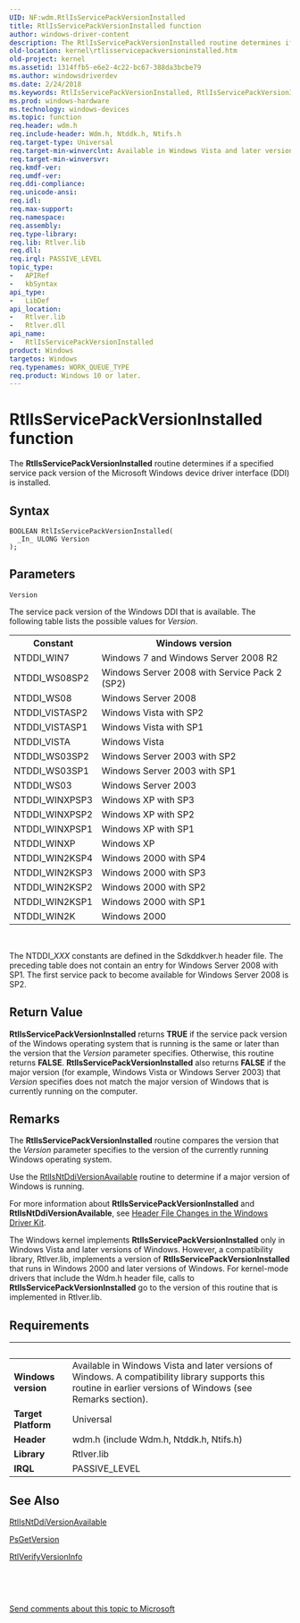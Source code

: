 ```yaml
---
UID: NF:wdm.RtlIsServicePackVersionInstalled
title: RtlIsServicePackVersionInstalled function
author: windows-driver-content
description: The RtlIsServicePackVersionInstalled routine determines if a specified service pack version of the Microsoft Windows device driver interface (DDI) is installed.
old-location: kernel\rtlisservicepackversioninstalled.htm
old-project: kernel
ms.assetid: 1314ffb5-e6e2-4c22-bc67-388da3bcbe79
ms.author: windowsdriverdev
ms.date: 2/24/2018
ms.keywords: RtlIsServicePackVersionInstalled, RtlIsServicePackVersionInstalled routine [Kernel-Mode Driver Architecture], k109_1552acd9-7036-45d2-bd1c-57b7a2154ecb.xml, kernel.rtlisservicepackversioninstalled, wdm/RtlIsServicePackVersionInstalled
ms.prod: windows-hardware
ms.technology: windows-devices
ms.topic: function
req.header: wdm.h
req.include-header: Wdm.h, Ntddk.h, Ntifs.h
req.target-type: Universal
req.target-min-winverclnt: Available in Windows Vista and later versions of Windows. A compatibility library supports this routine in earlier versions of Windows (see Remarks section).
req.target-min-winversvr: 
req.kmdf-ver: 
req.umdf-ver: 
req.ddi-compliance: 
req.unicode-ansi: 
req.idl: 
req.max-support: 
req.namespace: 
req.assembly: 
req.type-library: 
req.lib: Rtlver.lib
req.dll: 
req.irql: PASSIVE_LEVEL
topic_type:
-	APIRef
-	kbSyntax
api_type:
-	LibDef
api_location:
-	Rtlver.lib
-	Rtlver.dll
api_name:
-	RtlIsServicePackVersionInstalled
product: Windows
targetos: Windows
req.typenames: WORK_QUEUE_TYPE
req.product: Windows 10 or later.
---
```



# RtlIsServicePackVersionInstalled function
The <b>RtlIsServicePackVersionInstalled</b> routine determines if a specified service pack version of the Microsoft Windows device driver interface (DDI) is installed.

## Syntax

````
BOOLEAN RtlIsServicePackVersionInstalled(
  _In_ ULONG Version
);
````

## Parameters

`Version`

The service pack version of the Windows DDI that is available. The following table lists the possible values for <i>Version</i>.

<table>
<tr>
<th>Constant</th>
<th>Windows version</th>
</tr>
<tr>
<td>
NTDDI_WIN7

</td>
<td>
Windows 7 and Windows Server 2008 R2

</td>
</tr>
<tr>
<td>
NTDDI_WS08SP2

</td>
<td>
Windows Server 2008 with Service Pack 2 (SP2)

</td>
</tr>
<tr>
<td>
NTDDI_WS08

</td>
<td>
Windows Server 2008

</td>
</tr>
<tr>
<td>
NTDDI_VISTASP2

</td>
<td>
Windows Vista with SP2

</td>
</tr>
<tr>
<td>
NTDDI_VISTASP1

</td>
<td>
Windows Vista with SP1

</td>
</tr>
<tr>
<td>
NTDDI_VISTA

</td>
<td>
Windows Vista

</td>
</tr>
<tr>
<td>
NTDDI_WS03SP2

</td>
<td>
Windows Server 2003 with SP2

</td>
</tr>
<tr>
<td>
NTDDI_WS03SP1

</td>
<td>
Windows Server 2003 with SP1

</td>
</tr>
<tr>
<td>
NTDDI_WS03

</td>
<td>
Windows Server 2003

</td>
</tr>
<tr>
<td>
NTDDI_WINXPSP3

</td>
<td>
Windows XP with SP3

</td>
</tr>
<tr>
<td>
NTDDI_WINXPSP2

</td>
<td>
Windows XP with SP2

</td>
</tr>
<tr>
<td>
NTDDI_WINXPSP1

</td>
<td>
Windows XP with SP1

</td>
</tr>
<tr>
<td>
NTDDI_WINXP

</td>
<td>
Windows XP

</td>
</tr>
<tr>
<td>
NTDDI_WIN2KSP4

</td>
<td>
Windows 2000 with SP4

</td>
</tr>
<tr>
<td>
NTDDI_WIN2KSP3

</td>
<td>
Windows 2000 with SP3

</td>
</tr>
<tr>
<td>
NTDDI_WIN2KSP2

</td>
<td>
Windows 2000 with SP2

</td>
</tr>
<tr>
<td>
NTDDI_WIN2KSP1

</td>
<td>
Windows 2000 with SP1

</td>
</tr>
<tr>
<td>
NTDDI_WIN2K

</td>
<td>
Windows 2000

</td>
</tr>
</table>
 

The NTDDI_<i>XXX</i> constants are defined in the Sdkddkver.h header file. The preceding table does not contain an entry for Windows Server 2008 with SP1. The first service pack to become available for Windows Server 2008 is SP2.


## Return Value

<b>RtlIsServicePackVersionInstalled</b> returns <b>TRUE</b> if the service pack version of the Windows operating system that is running is the same or later than the version that the <i>Version</i> parameter specifies. Otherwise, this routine returns <b>FALSE</b>. <b>RtlIsServicePackVersionInstalled</b> also returns <b>FALSE</b> if the major version (for example, Windows Vista or Windows Server 2003) that <i>Version</i> specifies does not match the major version of Windows that is currently running on the computer.

## Remarks

The <b>RtlIsServicePackVersionInstalled</b> routine compares the version that the <i>Version</i> parameter specifies to the version of the currently running Windows operating system.

Use the <a href="..\wdm\nf-wdm-rtlisntddiversionavailable.md">RtlIsNtDdiVersionAvailable</a> routine to determine if a major version of Windows is running.

For more information about <b>RtlIsServicePackVersionInstalled</b> and <b>RtlIsNtDdiVersionAvailable</b>, see <a href="https://msdn.microsoft.com/7d02148d-502d-4b49-9c56-9fff498dd2af">Header File Changes in the Windows Driver Kit</a>.

The Windows kernel implements <b>RtlIsServicePackVersionInstalled</b> only in Windows Vista and later versions of Windows. However, a compatibility library, Rtlver.lib, implements a version of <b>RtlIsServicePackVersionInstalled</b> that runs in Windows 2000 and later versions of Windows. For kernel-mode drivers that include the Wdm.h header file, calls to <b>RtlIsServicePackVersionInstalled</b> go to the version of this routine that is implemented in Rtlver.lib.

## Requirements
| &nbsp; | &nbsp; |
| ---- |:---- |
| **Windows version** | Available in Windows Vista and later versions of Windows. A compatibility library supports this routine in earlier versions of Windows (see Remarks section).  |
| **Target Platform** | Universal |
| **Header** | wdm.h (include Wdm.h, Ntddk.h, Ntifs.h) |
| **Library** | Rtlver.lib |
| **IRQL** | PASSIVE_LEVEL |

## See Also

<a href="..\wdm\nf-wdm-rtlisntddiversionavailable.md">RtlIsNtDdiVersionAvailable</a>



<a href="..\wdm\nf-wdm-psgetversion.md">PsGetVersion</a>



<a href="..\wdm\nf-wdm-rtlverifyversioninfo.md">RtlVerifyVersionInfo</a>



 

 

<a href="mailto:wsddocfb@microsoft.com?subject=Documentation%20feedback [kernel\kernel]:%20RtlIsServicePackVersionInstalled routine%20 RELEASE:%20(2/24/2018)&amp;body=%0A%0APRIVACY STATEMENT%0A%0AWe use your feedback to improve the documentation. We don't use your email address for any other purpose, and we'll remove your email address from our system after the issue that you're reporting is fixed. While we're working to fix this issue, we might send you an email message to ask for more info. Later, we might also send you an email message to let you know that we've addressed your feedback.%0A%0AFor more info about Microsoft's privacy policy, see http://privacy.microsoft.com/en-us/default.aspx." title="Send comments about this topic to Microsoft">Send comments about this topic to Microsoft</a>